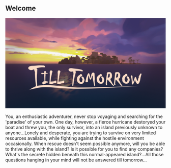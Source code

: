 ## Welcome

![Till Tomorrow](landscape.png)

You, an enthusiastic adventurer, never stop voyaging and searching for the 'paradise' of your own. One day, however, a fierce hurricane destoryed your boat and threw you, the only survivor, into an island previously unknown to anyone...Lonely and desperate, you are trying to survive on very limited resources available, while fighting against the hostile environment occasionally. When rescue doesn't seem possible anymore, will you be able to thrive along with the island? Is it possible for you to find any companies? What's the secrete hidden beneath this normal-appeared island?...All those questions hanging in your mind will not be answered till tomorrow...
